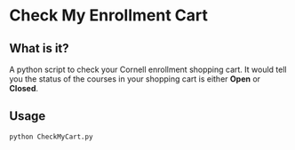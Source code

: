 # Check My Enrollment Cart

## What is it?

A python script to check your Cornell enrollment shopping cart. It would tell you the status of the courses in your shopping cart is either **Open** or **Closed**.

## Usage
`python CheckMyCart.py`

